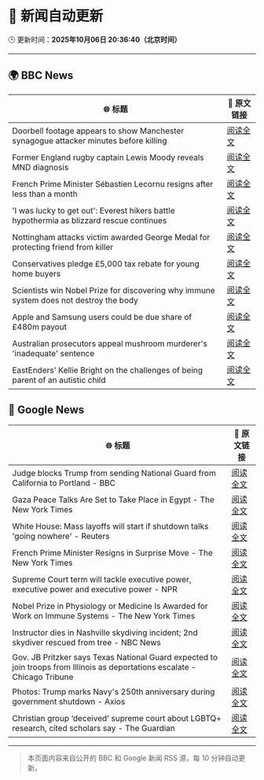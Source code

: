 # 🧠 新闻自动更新

🕒 更新时间：**2025年10月06日 20:36:40（北京时间）**

---

## 🌍 BBC News

| 🌐 标题 | 🔗 原文链接 |
|--------|-------------|
| Doorbell footage appears to show Manchester synagogue attacker minutes before killing | [阅读全文](https://www.bbc.com/news/articles/c62ne93n090o?at_medium=RSS&at_campaign=rss) |
| Former England rugby captain Lewis Moody reveals MND diagnosis | [阅读全文](https://www.bbc.com/sport/rugby-union/articles/cz7rddrrlqno?at_medium=RSS&at_campaign=rss) |
| French Prime Minister Sébastien Lecornu resigns after less than a month | [阅读全文](https://www.bbc.com/news/articles/cewn9k0w9rxo?at_medium=RSS&at_campaign=rss) |
| 'I was lucky to get out': Everest hikers battle hypothermia as blizzard rescue continues | [阅读全文](https://www.bbc.com/news/articles/cj4ykkgxqwko?at_medium=RSS&at_campaign=rss) |
| Nottingham attacks victim awarded George Medal for protecting friend from killer | [阅读全文](https://www.bbc.com/news/articles/cjr5xyn421yo?at_medium=RSS&at_campaign=rss) |
| Conservatives pledge £5,000 tax rebate for young home buyers | [阅读全文](https://www.bbc.com/news/articles/c4gzv9j78dyo?at_medium=RSS&at_campaign=rss) |
| Scientists win Nobel Prize for discovering why immune system does not destroy the body | [阅读全文](https://www.bbc.com/news/articles/c2knwvpd7vno?at_medium=RSS&at_campaign=rss) |
| Apple and Samsung users could be due share of £480m payout | [阅读全文](https://www.bbc.com/news/articles/cn0rn7rwk24o?at_medium=RSS&at_campaign=rss) |
| Australian prosecutors appeal mushroom murderer's 'inadequate' sentence | [阅读全文](https://www.bbc.com/news/articles/c07vlzn587lo?at_medium=RSS&at_campaign=rss) |
| EastEnders' Kellie Bright on the challenges of being parent of an autistic child | [阅读全文](https://www.bbc.com/news/articles/c0jqy8pn275o?at_medium=RSS&at_campaign=rss) |

## 📰 Google News

| 🌐 标题 | 🔗 原文链接 |
|--------|-------------|
| Judge blocks Trump from sending National Guard from California to Portland - BBC | [阅读全文](https://news.google.com/rss/articles/CBMiWkFVX3lxTE5IelhDOEpVcDBkN05DdHNHRWlnSXM2Q0VYbEs1cm95UkxSWVZzOWM1ekx2REx3dDFxRDRLTE9tTktjUU55X0lhb2h1c0JZNHFMcWVjemZad0dQUdIBX0FVX3lxTE9KUS1DSmktaENiUkdYWV93ZzZnWkVvR19IX3pkN1RJMzNrR2JqckRkeWFXd1FqNXlUWHFCRnp3djdXVUk2WTkyZTdGRFVjbkstTFZUTmpXbFpVM21yWFp3?oc=5) |
| Gaza Peace Talks Are Set to Take Place in Egypt - The New York Times | [阅读全文](https://news.google.com/rss/articles/CBMijwFBVV95cUxPQjdQUl8wS1hyakZtVFV5RWZCNkxCNEJTVDRadGphLTdncVpPYUx0MzdVUm5LU2g3eFFiN212alRXanA1eUtPSWtaMk1rR1gzUlZmNGhyRnhyc1hRVGlsal9FWEJjMEJPSmgxZ1ByWHNPa0JYTVQxaU4zOWNNOUNDQjJVMWtKbGtBaGdTT0tiNA?oc=5) |
| White House: Mass layoffs will start if shutdown talks 'going nowhere' - Reuters | [阅读全文](https://news.google.com/rss/articles/CBMiwAFBVV95cUxOdVdrTlJRT0ZjVk42NEtlTWdVSmk0WV9JMnFKbVBEMTdvRkV0bnE3SHhNZUtOb1Z5Tl9qcFFzOUpVVUFKQk0wMEhMUDRhM2I2U0owaXBWMVdYNTBobFkySWloT2o2akc4dnNoWk1BZmJ1QlFuNENMamd2MW5CM3lfaDhWbndfRGJwenZjZnFSZGJqdG9XeVNOamdIMXk5UUxvMV80VEg1QWZERHNtYkZQcl9hRjZhdFZzdW9UWHRxdDY?oc=5) |
| French Prime Minister Resigns in Surprise Move - The New York Times | [阅读全文](https://news.google.com/rss/articles/CBMiigFBVV95cUxOcnl2YklVM2JoNFlzN3pTdUJVMW9zYXk5TW8yZ1E5V1V5cjBVT1Z1aVlRZEVfY08wWGxKOC1EejBrSkZoSGdKQmpMNHk5dV81NUlkRGQtbFMwVDJIT2M0WVBUekNOcUdYekhRNW92bXgzN2ZyZ3g5bVR6cDVfUmZuVEdEOGtsVHBRbVE?oc=5) |
| Supreme Court term will tackle executive power, executive power and executive power - NPR | [阅读全文](https://news.google.com/rss/articles/CBMie0FVX3lxTE41QnJscVBPNFBMM1BMVllWX3RPQjd6YkctdGNiN1dqcklsZlpvVmxTWks1bUZ1VmFYX1Y0ZnZ0ZVNYQ0VEay1OemM0dXBhUjE3TjFWTWhhZXFSOTZiUGlfUGl1T2RFcmxkTUxiYnFVS3IzLTB5bmdNY2VMYw?oc=5) |
| Nobel Prize in Physiology or Medicine Is Awarded for Work on Immune Systems - The New York Times | [阅读全文](https://news.google.com/rss/articles/CBMihAFBVV95cUxPSTBuTDZIRzdXZldmOWt0WGZWbFFETEI4T3VMNUZxdElZaUk2Z1UxVEdHRFVmRnVYem9Ia3VHdi1jTlQtNGNMTnpBaTN6TXFJZXJxQVV5bU9WSVgtbERPY0NJbjUxZ19VZXZqdkhjRnhqWmdRc19JTllkT0tmYUo1WHVPdFY?oc=5) |
| Instructor dies in Nashville skydiving incident; 2nd skydiver rescued from tree - NBC News | [阅读全文](https://news.google.com/rss/articles/CBMiugFBVV95cUxQaXlWWFVIM2ZhM1VoSm9nQlJRVFVUYWVNRGEtOEpUeUZaMFhwWEMyN21hZHZWWUFtcXByWWVFMFVfQ0Q0MGtlTzR3OVdzZFhNR09adEo2d0lYSUUybi1nLThER3MtT3pDdmExblNvdm5YazJVMThtSktZdDRrX3lvS2pmSk5XVzRETHFOWlMxUWpsc0ZIS05YVmtva2pHWmlLVk4xTjVzMjRXZE1fNVk3ZnJPdmZtWXRzUEHSAVZBVV95cUxOWG45WW1RcGVpYlcxaTN5SmVmbVpYeU90Yi1TX0ZNVkV0MkIwbHhTWlhXMkFLQXp6VXlteTB5X3JDU3pmczR2eWwzbTZZUGdzUGw3aWF3Zw?oc=5) |
| Gov. JB Pritzker says Texas National Guard expected to join troops from Illinois as deportations escalate - Chicago Tribune | [阅读全文](https://news.google.com/rss/articles/CBMi3wFBVV95cUxOMWJhYVNHVi1CV2dJVEtIZV8zVWhmQ3k3OWN3UW5qNjRIZEpob1NqalRCU212eVVPcUV3a21iWlRjeWozTGkwdDBEa29MYjlvRWdnNDVuZWlhR3lJNWlTMGJVR2VrVDFBeGRoeE5YM01RaUVOVGhuVnFjNEJNN21QakVwRWFOTjFXZzBuOHRYSjNSM3VoR29jZXk4UENJTWFCZ19hSkpkc0pFem0zMExONUxtZGhWc0UyVVVIeklMSmRYM012cWdpblV4T1NXNHVNREdEYTJESXdvb1J5cnE0?oc=5) |
| Photos: Trump marks Navy's 250th anniversary during government shutdown - Axios | [阅读全文](https://news.google.com/rss/articles/CBMihAFBVV95cUxOaHhFMUM4bWlwZmluQ09lU1NTRlpRQjZJSEhpSk9hRS0zTENwck5Rd0EtWlBhYlhVeTBIT2xwdzYzQzlhRXZ5b0ZVQW9nWHBxRHZmeEVyUUpxd1FBY0p1MGR1MW4wdXpZYURIVjByNzUyOEdYYUZoUFd0OEY2Y29lY014NGQ?oc=5) |
| Christian group ‘deceived’ supreme court about LGBTQ+ research, cited scholars say - The Guardian | [阅读全文](https://news.google.com/rss/articles/CBMiqwFBVV95cUxNbmNXY1pXQWIxTnBodEtaNk9ES0Vzc3dqZGdKbkozRGFoUWN2QkVMWnR0OTdGU0ltcUxOTjBnTEh2MnpBTTZoOUdnek5OZHJOQ0l0Q0ZRY3UxdUY3RnA2ZTlaZm9RSlh4eVl1djliMUFEVVpmTVZibWUzdmNLRmpUOWFpczRaSXh2ZjlQc21BSHVHZlZvcnM1YWRoQXFHNjBjMzhrUHJmUUZMWW8?oc=5) |

---
> 本页面内容来自公开的 BBC 和 Google 新闻 RSS 源，每 10 分钟自动更新。